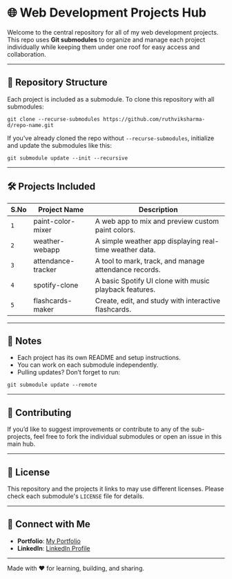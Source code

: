 # 🌐 Web Development Projects Hub

Welcome to the central repository for all of my web development projects. This repo uses **Git submodules** to organize and manage each project individually while keeping them under one roof for easy access and collaboration.

---

## 📁 Repository Structure

Each project is included as a submodule. To clone this repository with all submodules:

```
git clone --recurse-submodules https://github.com/ruthviksharma-d/repo-name.git
```

If you've already cloned the repo without `--recurse-submodules`, initialize and update the submodules like this:

```
git submodule update --init --recursive
```

---

## 🛠 Projects Included

| S.No |    Project Name                     | Description                  |
|--------------|------------------------------------|----------------------|
| `1`  | paint-color-mixer   | 	A web app to mix and preview custom paint colors.         |
| `2`  | weather-webapp    | 	A simple weather app displaying real-time weather data.       |
| `3`  | attendance-tracker     |A tool to mark, track, and manage attendance records.       |
| `4` | spotify-clone | 	A basic Spotify UI clone with music playback features.|
| `5` | flashcards-maker |Create, edit, and study with interactive flashcards.|
<!-- Add more rows as needed -->

---

## 📌 Notes

- Each project has its own README and setup instructions.
- You can work on each submodule independently.
- Pulling updates? Don’t forget to run:

```
git submodule update --remote
```

---

## 🤝 Contributing

If you’d like to suggest improvements or contribute to any of the sub-projects, feel free to fork the individual submodules or open an issue in this main hub.

---

## 📄 License

This repository and the projects it links to may use different licenses. Please check each submodule's `LICENSE` file for details.

---

## 🔗 Connect with Me

- **Portfolio**: [My Portfolio](https://ruthvikporto.framer.website/)
- **LinkedIn**: [LinkedIn Profile](https://www.linkedin.com/in/ruthvik-s-6a4a732a1/)

---

Made with ❤️ for learning, building, and sharing.
